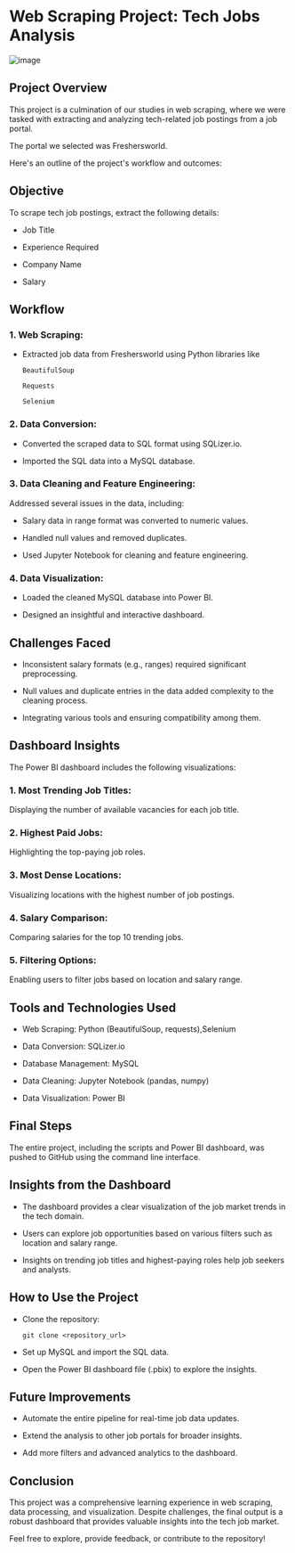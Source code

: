 # Web Scraping Project: Tech Jobs Analysis

![image](https://github.com/user-attachments/assets/9387d4cd-8194-41d1-a72f-359875917504)


## Project Overview

This project is a culmination of our studies in web scraping, where we were tasked with extracting and analyzing tech-related job postings from a job portal. 

The portal we selected was Freshersworld. 

Here's an outline of the project's workflow and outcomes:

## Objective

To scrape tech job postings, extract the following details:

* Job Title

* Experience Required

* Company Name

* Salary

## Workflow

### 1. Web Scraping:

* Extracted job data from Freshersworld using Python libraries like

      BeautifulSoup

      Requests

      Selenium

### 2. Data Conversion:

* Converted the scraped data to SQL format using SQLizer.io.

* Imported the SQL data into a MySQL database.

### 3. Data Cleaning and Feature Engineering:

Addressed several issues in the data, including:

* Salary data in range format was converted to numeric values.

* Handled null values and removed duplicates.

* Used Jupyter Notebook for cleaning and feature engineering.

### 4. Data Visualization:

* Loaded the cleaned MySQL database into Power BI.

* Designed an insightful and interactive dashboard.

## Challenges Faced

* Inconsistent salary formats (e.g., ranges) required significant preprocessing.

* Null values and duplicate entries in the data added complexity to the cleaning process.

* Integrating various tools and ensuring compatibility among them.

## Dashboard Insights

The Power BI dashboard includes the following visualizations:

### 1. Most Trending Job Titles:

Displaying the number of available vacancies for each job title.

### 2. Highest Paid Jobs:

Highlighting the top-paying job roles.

### 3. Most Dense Locations:

Visualizing locations with the highest number of job postings.

### 4. Salary Comparison:

Comparing salaries for the top 10 trending jobs.

### 5. Filtering Options:

Enabling users to filter jobs based on location and salary range.

## Tools and Technologies Used

* Web Scraping: Python (BeautifulSoup, requests),Selenium

* Data Conversion: SQLizer.io

* Database Management: MySQL

* Data Cleaning: Jupyter Notebook (pandas, numpy)

* Data Visualization: Power BI

## Final Steps

The entire project, including the scripts and Power BI dashboard, was pushed to GitHub using the command line interface.

## Insights from the Dashboard

* The dashboard provides a clear visualization of the job market trends in the tech domain.

* Users can explore job opportunities based on various filters such as location and salary range.

* Insights on trending job titles and highest-paying roles help job seekers and analysts.

## How to Use the Project

* Clone the repository:

      git clone <repository_url>

* Set up MySQL and import the SQL data.

* Open the Power BI dashboard file (.pbix) to explore the insights.


## Future Improvements

* Automate the entire pipeline for real-time job data updates.

* Extend the analysis to other job portals for broader insights.

* Add more filters and advanced analytics to the dashboard.

## Conclusion

This project was a comprehensive learning experience in web scraping, data processing, and visualization. Despite challenges, the final output is a robust dashboard that provides valuable insights into the tech job market.


Feel free to explore, provide feedback, or contribute to the repository!
